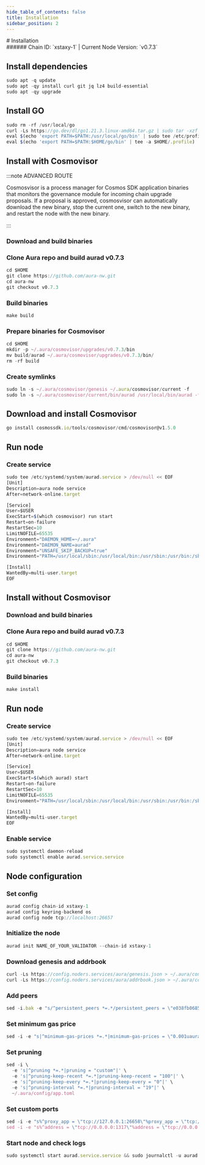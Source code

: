 ```yaml
---
hide_table_of_contents: false
title: Installation
sidebar_position: 2
---
```


<div class="h1-with-icon icon-aura">
# Installation
</div>
###### Chain ID: `xstaxy-1` | Current Node Version: `v0.7.3`

## Install dependencies

```js
sudo apt -q update
sudo apt -qy install curl git jq lz4 build-essential
sudo apt -qy upgrade
```

## Install GO
```js
sudo rm -rf /usr/local/go
curl -Ls https://go.dev/dl/go1.21.3.linux-amd64.tar.gz | sudo tar -xzf - -C /usr/local
eval $(echo 'export PATH=$PATH:/usr/local/go/bin' | sudo tee /etc/profile.d/golang.sh)
eval $(echo 'export PATH=$PATH:$HOME/go/bin' | tee -a $HOME/.profile)
```

## Install with Cosmovisor
:::note ADVANCED ROUTE

Cosmosvisor is a process manager for Cosmos SDK application binaries that monitors the governance module for incoming chain upgrade proposals. If a proposal is approved, cosmosvisor can automatically download the new binary, stop the current one, switch to the new binary, and restart the node with the new binary.

:::
### Download and build binaries
### Clone Aura repo and build aurad v0.7.3
```js
cd $HOME
git clone https://github.com/aura-nw.git
cd aura-nw
git checkout v0.7.3
```

### Build binaries
```js
make build
```
### Prepare binaries for Cosmovisor
```js
cd $HOME
mkdir -p ~/.aura/cosmovisor/upgrades/v0.7.3/bin
mv build/aurad ~/.aura/cosmovisor/upgrades/v0.7.3/bin/
rm -rf build
```

### Create symlinks
```js
sudo ln -s ~/.aura/cosmovisor/genesis ~/.aura/cosmovisor/current -f
sudo ln -s ~/.aura/cosmovisor/current/bin/aurad /usr/local/bin/aurad -f
```

## Download and install Cosmovisor
```js
go install cosmossdk.io/tools/cosmovisor/cmd/cosmovisor@v1.5.0
```

## Run node
### Create service
```js
sudo tee /etc/systemd/system/aurad.service > /dev/null << EOF
[Unit]
Description=aura node service
After=network-online.target

[Service]
User=$USER
ExecStart=$(which cosmovisor) run start
Restart=on-failure
RestartSec=10
LimitNOFILE=65535
Environment="DAEMON_HOME=~/.aura"
Environment="DAEMON_NAME=aurad"
Environment="UNSAFE_SKIP_BACKUP=true"
Environment="PATH=/usr/local/sbin:/usr/local/bin:/usr/sbin:/usr/bin:/sbin:/bin:/usr/games:/usr/local/games:/snap/bin:~/.aura/cosmovisor/current/bin"

[Install]
WantedBy=multi-user.target
EOF
```

## Install without Cosmovisor

### Download and build binaries
### Clone Aura repo and build aurad v0.7.3
```js
cd $HOME
git clone https://github.com/aura-nw.git
cd aura-nw
git checkout v0.7.3
```

### Build binaries
```js
make install
```

## Run node
### Create service
```js
sudo tee /etc/systemd/system/aurad.service > /dev/null << EOF
[Unit]
Description=aura node service
After=network-online.target

[Service]
User=$USER
ExecStart=$(which aurad) start
Restart=on-failure
RestartSec=10
LimitNOFILE=65535
Environment="PATH=/usr/local/sbin:/usr/local/bin:/usr/sbin:/usr/bin:/sbin:/bin:/usr/games:/usr/local/games:/snap/bin"

[Install]
WantedBy=multi-user.target
EOF
```

### Enable service
```js
sudo systemctl daemon-reload
sudo systemctl enable aurad.service.service
```

## Node configuration
### Set config
```js
aurad config chain-id xstaxy-1
aurad config keyring-backend os
aurad config node tcp://localhost:26657
```

### Initialize the node
```js
aurad init NAME_OF_YOUR_VALIDATOR --chain-id xstaxy-1
```

### Download genesis and addrbook
```js
curl -Ls https://config.noders.services/aura/genesis.json > ~/.aura/config/genesis.json
curl -Ls https://config.noders.services/aura/addrbook.json > ~/.aura/config/addrbook.json
```
### Add peers
```js
sed -i.bak -e "s/^persistent_peers *=.*/persistent_peers = \"e038fb068587bfe9b67e23df287aabad352577d9@aura-rpc.noders.services:17656\"/" ~/.aura/config/config.toml
```

### Set minimum gas price
```js
sed -i -e "s|^minimum-gas-prices *=.*|minimum-gas-prices = \"0.001uaura\"|" ~/.aura/config/app.toml
```
### Set pruning
```js
sed -i \
  -e 's|^pruning *=.*|pruning = "custom"|' \
  -e 's|^pruning-keep-recent *=.*|pruning-keep-recent = "100"|' \
  -e 's|^pruning-keep-every *=.*|pruning-keep-every = "0"|' \
  -e 's|^pruning-interval *=.*|pruning-interval = "19"|' \
  ~/.aura/config/app.toml
```

### Set custom ports
```js
sed -i -e "s%^proxy_app = \"tcp://127.0.0.1:26658\"%proxy_app = \"tcp://127.0.0.1:14758\"%; s%^laddr = \"tcp://127.0.0.1:26657\"%laddr = \"tcp://127.0.0.1:14757\"%; s%^pprof_laddr = \"localhost:6060\"%pprof_laddr = \"localhost:14760\"%; s%^laddr = \"tcp://0.0.0.0:26656\"%laddr = \"tcp://0.0.0.0:14756\"%; s%^prometheus_listen_addr = \":26660\"%prometheus_listen_addr = \":14766\"%" ~/.aura/config/config.toml
sed -i -e "s%^address = \"tcp://0.0.0.0:1317\"%address = \"tcp://0.0.0.0:14717\"%; s%^address = \":8080\"%address = \":14780\"%; s%^address = \"0.0.0.0:9090\"%address = \"0.0.0.0:14790\"%; s%^address = \"0.0.0.0:9091\"%address = \"0.0.0.0:14791\"%; s%:8545%:14745%; s%:8546%:14746%; s%:6065%:14765%" ~/.aura/config/app.toml
```

### Start node and check logs
```js
sudo systemctl start aurad.service.service && sudo journalctl -u aurad.service.service -f --no-hostname -o cat
```